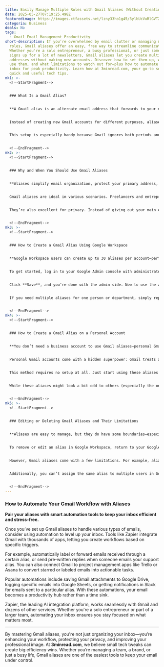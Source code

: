 ```yaml
---
title: Easily Manage Multiple Roles with Gmail Aliases (Without Creating New Accounts)
date: 2025-05-27T07:19:25.498Z
featuredimage: https://images.ctfassets.net/lzny33ho1g45/3ylbUcVuRlGVTZ085lwaqs/26638f311bdbd28fac37bf7d9e5a2347/gmail_hero.png?w=1520&fm=avif&q=31&fit=thumb&h=760
categoria: Business
deals: No
tags:
  - Gmail Email Management Productivity
short-description: If you’re overwhelmed by email clutter or managing multiple
  roles, Gmail aliases offer an easy, free way to streamline communication.
  Whether you're a solo entrepreneur, a busy professional, or just someone who
  signs up for a lot of newsletters, Gmail aliases let you create multiple
  addresses without making new accounts. Discover how to set them up, when to
  use them, and what limitations to watch out for—plus how to automate your
  inbox for peak productivity. Learn how at 3minread.com, your go-to source for
  quick and useful tech tips.
mk1: >-
  <!--StartFragment-->


  ### What Is a Gmail Alias?


  **A Gmail alias is an alternate email address that forwards to your main inbox, letting you mask or organize communication more effectively.**


  Instead of creating new Gmail accounts for different purposes, aliases allow you to manage various email addresses under a single account. For example, if your primary email is [johnsmith@gmail.com](<>), you can use [johnsmith+newsletters@gmail.com](<>) to sign up for subscriptions, while keeping your main inbox clutter-free.


  This setup is especially handy because Gmail ignores both periods and anything after a plus sign (+) in email addresses. That means [john.smith@gmail.com](<>), [johnsmith@gmail.com](<>), and [johnsmith+promo@gmail.com](<>) all land in the same inbox. You can then use Gmail filters to automatically sort these messages into folders, apply labels, or even forward them elsewhere.


  <!--EndFragment-->
mk2: >-
  <!--StartFragment-->


  ### Why and When You Should Use Gmail Aliases


  **Aliases simplify email organization, protect your primary address, and let you handle multiple functions—all without extra costs.**


  Gmail aliases are ideal in various scenarios. Freelancers and entrepreneurs often use different aliases like [support@yourdomain.com](<>) or [sales@yourdomain.com](<>) to make their business look more professional, all while managing everything from one inbox. If you run multiple projects or wear many hats at work, aliases can help you streamline communication without juggling several accounts.


  They’re also excellent for privacy. Instead of giving out your main email when registering for services or websites, use an alias. This way, if spam increases, you’ll know exactly where it came from—and you can simply delete or filter out that alias. For corporate users on Google Workspace, aliases can provide a scalable solution for team communication, customer support, or recruitment (e.g., [jobs@yourdomain.com](<>)), all while being cost-effective.


  <!--EndFragment-->
mk3: >-
  <!--StartFragment-->


  ### How to Create a Gmail Alias Using Google Workspace


  **Google Workspace users can create up to 30 aliases per account—perfect for business-level communication flexibility.**


  To get started, log in to your Google Admin console with administrator access. Navigate to **Directory > Users**, and select the user who needs an alias. Under their name, click **Add alternate emails**. Enter the desired alias (e.g., [info@yourdomain.com](<>)) and select the appropriate domain from the dropdown, if your Workspace has multiple.


  Click **Save**, and you’re done with the admin side. Now to use the alias when sending emails, go to your Gmail settings under **Accounts and Import**, and add the alias under **Send mail as**. This lets you choose the alias in the **From** field when composing messages.


  If you need multiple aliases for one person or department, simply repeat the process. It’s a powerful way to manage diverse communication needs within your organization without increasing your subscription bill.


  <!--EndFragment-->
mk4: >-
  <!--StartFragment-->


  ### How to Create a Gmail Alias on a Personal Account


  **You don’t need a business account to use Gmail aliases—personal Gmail users can create unlimited aliases using simple tricks.**


  Personal Gmail accounts come with a hidden superpower: Gmail treats addresses with plus signs and periods as the same. For instance, if your address is [janedoe@gmail.com](<>), you can use [janedoe+shopping@gmail.com](<>), [jane.doe@gmail.com](<>), or [janedoe+travel@gmail.com](<>) and all messages will be delivered to your main inbox.


  This method requires no setup at all. Just start using these aliases when registering on websites or signing up for newsletters. You can then use filters in Gmail to label, archive, or even forward specific emails based on the alias used.


  While these aliases might look a bit odd to others (especially the ones with +), they’re perfect for internal organization. Use them to monitor different types of incoming messages or track where your email was shared or sold. You can also easily shut down an alias by filtering it to skip the inbox or auto-delete.


  <!--EndFragment-->
mk5: >-
  <!--StartFragment-->


  ### Editing or Deleting Gmail Aliases and Their Limitations


  **Aliases are easy to manage, but they do have some boundaries—especially when it comes to sending mail and account access.**


  To remove or edit an alias in Google Workspace, return to your Google Admin console, go to **Directory > Users**, and select the user. Under their profile, click **Add alternate emails** again. You’ll see a list of existing aliases—click the **X** to delete or modify the alias name as needed, then click **Save**.


  However, Gmail aliases come with a few limitations. For example, aliases are primarily for receiving emails. You’ll need to manually configure settings in Gmail if you want to send emails from them using the “From” line. Also, aliases don’t provide login credentials or access to Google services like Docs or Sheets—you’ll need your main account for that.


  Additionally, you can’t assign the same alias to multiple users in Google Workspace, and you can’t create an alias if it matches an existing user account. Privacy is another issue: even though aliases mask your main address, Gmail search may still show messages from your alias if someone searches your main address.


  <!--EndFragment-->
---
```

<!--StartFragment-->

### How to Automate Your Gmail Workflow with Aliases

**Pair your aliases with smart automation tools to keep your inbox efficient and stress-free.**

Once you’ve set up Gmail aliases to handle various types of emails, consider using automation to level up your inbox. Tools like Zapier integrate Gmail with thousands of apps, letting you create workflows based on specific triggers.

For example, automatically label or forward emails received through a certain alias, or send pre-written replies when someone emails your support alias. You can also connect Gmail to project management apps like Trello or Asana to convert starred or labeled emails into actionable tasks.

Popular automations include saving Gmail attachments to Google Drive, logging specific emails into Google Sheets, or getting notifications in Slack for emails sent to a particular alias. With these automations, your email becomes a productivity hub rather than a time sink.

Zapier, the leading AI integration platform, works seamlessly with Gmail and dozens of other services. Whether you're a solo entrepreneur or part of a larger team, automating your inbox ensures you stay focused on what matters most.

- - -

By mastering Gmail aliases, you're not just organizing your inbox—you’re enhancing your workflow, protecting your privacy, and improving your professional image. At **3minread.com**, we believe small tech tweaks can create big efficiency wins. Whether you’re managing a team, a brand, or just a busy life, Gmail aliases are one of the easiest tools to keep your email under control.

<!--EndFragment-->